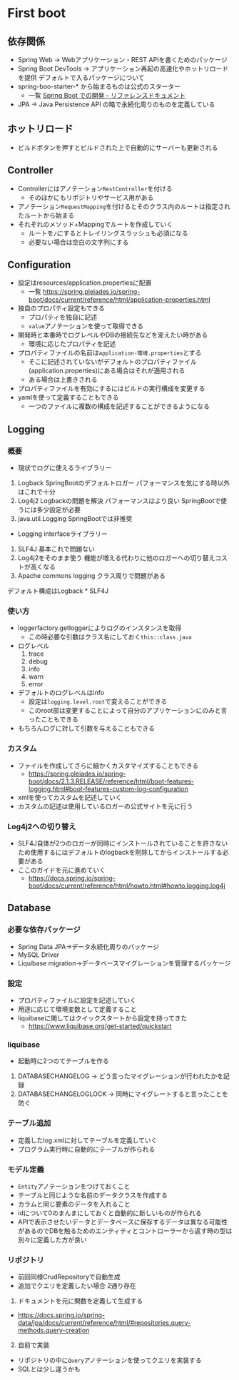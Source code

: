 # First boot

## 依存関係
- Spring Web → Webアプリケーション・REST APIを書くためのパッケージ
- Spring Boot DevTools → アプリケーション再起の高速化やホットリロードを提供
デフォルトで入るパッケージについて
- spring-boo-starter-* から始まるものは公式のスターター
  - 一覧 [Spring Boot での開発 - リファレンスドキュメント](https://spring.pleiades.io/spring-boot/docs/current/reference/html/using.html#using.build-systems.starters)
- JPA → Java Persistence API の略で永続化周りのものを定義している

## ホットリロード
- ビルドボタンを押すとビルドされた上で自動的にサーバーも更新される

## Controller
- Controllerにはアノテーション`RestController`を付ける
  - そのほかにもリポジトリやサービス用がある
- アノテーション`RequestMapping`を付けるとそのクラス内のルートは指定されたルートから始まる
- それぞれのメソッド+Mappingでルートを作成していく
  - ルートを`/`にするとトレイリングスラッシュも必須になる
  - 必要ない場合は空白の文字列にする

## Configuration
- 設定はresources/application.propertiesに配置
  - 一覧 https://spring.pleiades.io/spring-boot/docs/current/reference/html/application-properties.html
- 独自のプロパティ設定もできる
  - プロパティを独自に記述
  - `value`アノテーションを使って取得できる
- 開発時と本番時でログレベルやDBの接続先などを変えたい時がある
  - 環境に応じたプロパティを記述
- プロパティファイルの名前は`application-環境.properties`とする
  - そこに記述されていないがデフォルトのプロパティファイル(application.properties)にある場合はそれが適用される
  - ある場合は上書きされる
- プロパティファイルを有効にするにはビルドの実行構成を変更する
- yamlを使って定義することもできる
  - 一つのファイルに複数の構成を記述することができるようになる

## Logging
### 概要
- 現状でログに使えるライブラリー
1. Logback SpringBootのデフォルトロガー パフォーマンスを気にする時以外はこれで十分
2. Log4j2 Logbackの問題を解決 パフォーマンスはより良い SpringBootで使うには多少設定が必要
3. java.util.Logging SpringBootでは非推奨

- Logging interfaceライブラリー
1. SLF4J 基本これで問題ない
2. Log4j2をそのまま使う 機能が増える代わりに他のロガーへの切り替えコストが高くなる
3. Apache commons logging クラス周りで問題がある

デフォルト構成はLogback * SLF4J

### 使い方
- loggerfactory.getloggerによりログのインスタンスを取得
  - この時必要な引数はクラス名にしておく`this::class.java`
- ログレベル
  1. trace
  2. debug
  3. info
  4. warn
  5. error
- デフォルトのログレベルはinfo
  - 設定は`logging.level.root`で変えることができる
  - このroot部は変更することによって自分のアプリケーションにのみと言ったこともできる
- もちろんログに対して引数を与えることもできる

### カスタム
- ファイルを作成してさらに細かくカスタマイズすることもできる
  - https://spring.pleiades.io/spring-boot/docs/2.1.3.RELEASE/reference/html/boot-features-logging.html#boot-features-custom-log-configuration
- xmlを使ってカスタムを記述していく
- カスタムの記述は使用しているロガーの公式サイトを元に行う

### Log4j2への切り替え
- SLF4J自体が2つのロガーが同時にインストールされていることを許さないため使用するにはデフォルトのlogbackを削除してからインストールする必要がある
- ここのガイドを元に進めていく
  - https://docs.spring.io/spring-boot/docs/current/reference/html/howto.html#howto.logging.log4j

## Database
### 必要な依存パッケージ
- Spring Data JPA→データ永続化周りのパッケージ
- MySQL Driver
- Liquibase migration→データベースマイグレーションを管理するパッケージ

### 設定
- プロパティファイルに設定を記述していく
- 用途に応じて環境変数として定義すること
- liquibaseに関してはクイックスタートから設定を持ってきた
  - https://www.liquibase.org/get-started/quickstart

### liquibase
- 起動時に2つのてテーブルを作る
1. DATABASECHANGELOG → どう言ったマイグレーションが行われたかを記録
2. DATABASECHANGELOGLOCK → 同時にマイグレートすると言ったことを防ぐ

### テーブル追加
- 定義したlog.xmlに対してテーブルを定義していく
- プログラム実行時に自動的にテーブルが作られる

### モデル定義
- `Entity`アノテーションをつけておくこと
- テーブルと同じような名前のデータクラスを作成する
- カラムと同じ要素のデータを入れること
- idについて0のまんまにしておくと自動的に新しいものが作られる
- APIで表示させたいデータとデータベースに保存するデータは異なる可能性があるのでDBを触るためのエンティティとコントローラーから返す時の型は別々に定義した方が良い

### リポジトリ
- 前回同様CrudRepositoryで自動生成
- 追加でクエリを定義したい場合 2通り存在
1. ドキュメントを元に関数を定義して生成する
  - https://docs.spring.io/spring-data/jpa/docs/current/reference/html/#repositories.query-methods.query-creation
2. 自前で実装
  - リポジトリの中に`Query`アノテーションを使ってクエリを実装する
  - SQLとは少し違うかも

